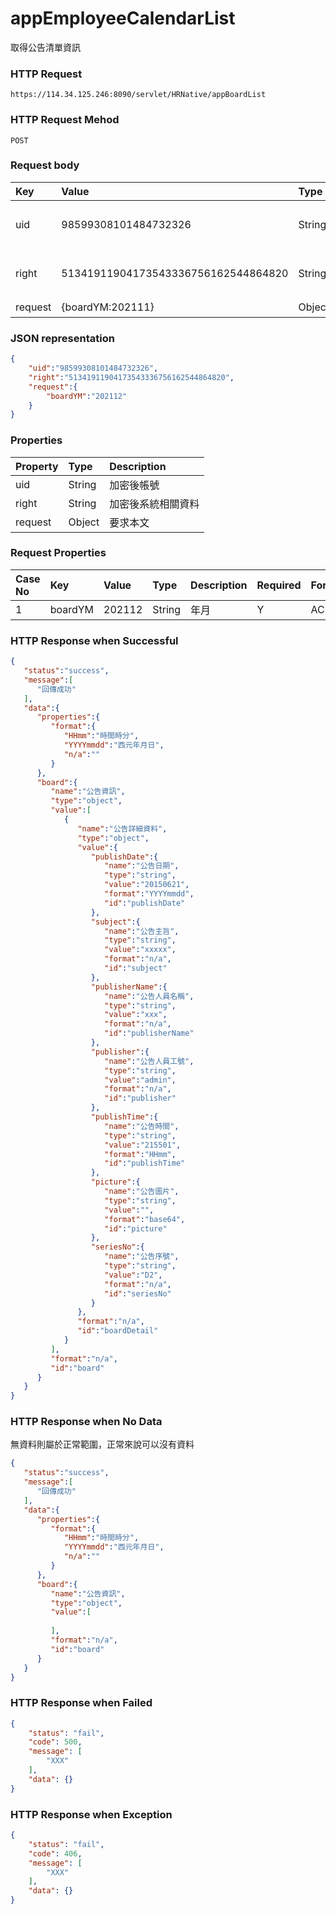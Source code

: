 # appEmployeeCalendarList
取得公告清單資訊

### HTTP Request
```
https://114.34.125.246:8090/servlet/HRNative/appBoardList
```

### HTTP Request Mehod
```
POST
```

### Request body
| Key | Value | Type | Description |
|:----------|:-------------|:-----|:------------|
| uid | 98599308101484732326 | String | 需透過appLogin取得
| right | 51341911904173543336756162544864820 | String | 需透過appLogin取得 |
| request | {boardYM:202111} | Object | 查詢條件

### JSON representation

```json
{
    "uid":"98599308101484732326",
    "right":"51341911904173543336756162544864820",
    "request":{
        "boardYM":"202112"
    }
}
```

### Properties
| Property | Type | Description |
|:---------|:-----|:------------|
| uid   | String | 加密後帳號 |
| right | String | 加密後系統相關資料 |
| request | Object | 要求本文 |

### Request Properties
| Case No | Key | Value | Type | Description | Required | Format |
|:----------|:----------|:-------------|:-----|:------------|:------------|:------------|
| 1 | boardYM | 202112 | String | 年月 | Y | AC(YYYYmm) |

### HTTP Response when Successful
```json
{
   "status":"success",
   "message":[
      "回傳成功"
   ],
   "data":{
      "properties":{
         "format":{
            "HHmm":"時間時分",
            "YYYYmmdd":"西元年月日",
            "n/a":""
         }
      },
      "board":{
         "name":"公告資訊",
         "type":"object",
         "value":[
            {
               "name":"公告詳細資料",
               "type":"object",
               "value":{
                  "publishDate":{
                     "name":"公告日期",
                     "type":"string",
                     "value":"20150621",
                     "format":"YYYYmmdd",
                     "id":"publishDate"
                  },
                  "subject":{
                     "name":"公告主旨",
                     "type":"string",
                     "value":"xxxxx",
                     "format":"n/a",
                     "id":"subject"
                  },
                  "publisherName":{
                     "name":"公告人員名稱",
                     "type":"string",
                     "value":"xxx",
                     "format":"n/a",
                     "id":"publisherName"
                  },
                  "publisher":{
                     "name":"公告人員工號",
                     "type":"string",
                     "value":"admin",
                     "format":"n/a",
                     "id":"publisher"
                  },
                  "publishTime":{
                     "name":"公告時間",
                     "type":"string",
                     "value":"215501",
                     "format":"HHmm",
                     "id":"publishTime"
                  },
                  "picture":{
                     "name":"公告圖片",
                     "type":"string",
                     "value":"",
                     "format":"base64",
                     "id":"picture"
                  },
                  "seriesNo":{
                     "name":"公告序號",
                     "type":"string",
                     "value":"D2",
                     "format":"n/a",
                     "id":"seriesNo"
                  }
               },
               "format":"n/a",
               "id":"boardDetail"
            }
         ],
         "format":"n/a",
         "id":"board"
      }
   }
}
```

### HTTP Response when No Data
無資料則屬於正常範圍，正常來說可以沒有資料
```json
{
   "status":"success",
   "message":[
      "回傳成功"
   ],
   "data":{
      "properties":{
         "format":{
            "HHmm":"時間時分",
            "YYYYmmdd":"西元年月日",
            "n/a":""
         }
      },
      "board":{
         "name":"公告資訊",
         "type":"object",
         "value":[
            
         ],
         "format":"n/a",
         "id":"board"
      }
   }
}
```

### HTTP Response when Failed
```json
{
    "status": "fail",
    "code": 500,
    "message": [
        "XXX"
    ],
    "data": {}
}
```

### HTTP Response when Exception
```json
{
    "status": "fail",
    "code": 406,
    "message": [
        "XXX"
    ],
    "data": {}
}
```

